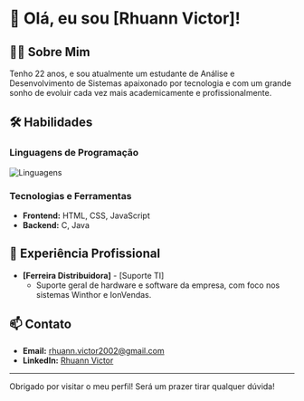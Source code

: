 # 👋 Olá, eu sou [Rhuann Victor]!

## 🧑‍💻 Sobre Mim
Tenho 22 anos, e sou atualmente um estudante de Análise e Desenvolvimento de Sistemas apaixonado por tecnologia e com um grande sonho de evoluir cada vez mais academicamente e profissionalmente.

## 🛠️ Habilidades

### Linguagens de Programação
![Linguagens](https://github-readme-stats.vercel.app/api/top-langs/?username=rhuannvictor&layout=compact&theme=dracula)

### Tecnologias e Ferramentas
- **Frontend:** HTML, CSS, JavaScript
- **Backend:** C, Java

## 🏢 Experiência Profissional
- **[Ferreira Distribuidora]** - [Suporte TI]
  - Suporte geral de hardware e software da empresa, com foco nos sistemas Winthor e IonVendas.

## 📫 Contato
- **Email:** rhuann.victor2002@gmail.com
- **LinkedIn:** [Rhuann Victor]([https://www.linkedin.com/in/rhuann-victor-a4364a220/)

---

Obrigado por visitar o meu perfil! Será um prazer tirar qualquer dúvida!
